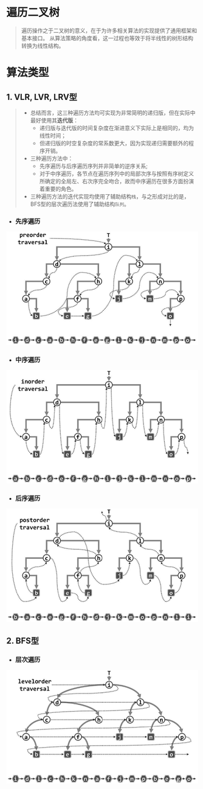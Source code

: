 # 遍历二叉树
> 遍历操作之于二叉树的意义，在于为许多相关算法的实现提供了通用框架和基本接口。
> 从算法策略的角度看，这一过程也等效于将半线性的树形结构转换为线性结构。
# 算法类型
## 1. VLR, LVR, LRV型
> * 总结而言，这三种遍历方法均可实现为非常简明的递归版，但在实际中最好使用其**迭代版**：
>   * 递归版与迭代版的时间复杂度在渐进意义下实际上是相同的，均为线性时间；
>   * 但递归版的时空复杂度的常系数更大，因为实现递归需要额外的程序开销。
> * 三种遍历方法中：
>   * 先序遍历与后序遍历序列并非简单的逆序关系;
>   * 对于中序遍历，各节点在遍历序列中的局部次序与按照有序树定义所确定的全局左、右次序完全吻合，故而中序遍历在很多方面扮演着重要的角色。
> * 三种遍历方法的迭代实现均使用了辅助结构`栈`，与之形成对比的是，BFS型的层次遍历法使用了辅助结构`队列`。
* ### 先序遍历
![](./示意图/先序遍历.jpg)
* ### 中序遍历
![](./示意图/中序遍历.jpg)
* ### 后序遍历
![](./示意图/后序遍历.jpg)
## 2. BFS型
* ### 层次遍历
![](./示意图/层次遍历.jpg)
